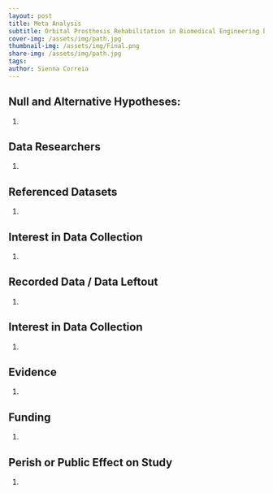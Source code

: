 ```yaml
---
layout: post
title: Meta Analysis
subtitle: Orbital Prosthesis Rehabilitation in Biomedical Engineering by Means of Computer Vision-Photogrammetry and 3D Prototyping
cover-img: /assets/img/path.jpg
thumbnail-img: /assets/img/Final.png
share-img: /assets/img/path.jpg
tags: 
author: Sienna Correia
---
```


## Null and Alternative Hypotheses:
1.  

## Data Researchers
1. 

## Referenced Datasets
1.

## Interest in Data Collection
1.

## Recorded Data / Data Leftout
1. 

## Interest in Data Collection
1. 

## Evidence
1. 

## Funding
1. 

## Perish or Public Effect on Study
1. 
